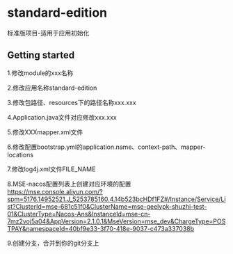 # standard-edition

标准版项目-适用于应用初始化

## Getting started

1.修改module的xxx名称

2.修改应用名称standard-edition

3.修改包路径、resources下的路径名称xxx.xxx

4.Application.java文件对应修改xxx.xxx

5.修改XXXmapper.xml文件

6.修改配置bootstrap.yml的application.name、context-path、mapper-locations

7.修改log4j.xml文件FILE_NAME

8.MSE-nacos配置列表上创建对应环境的配置
https://mse.console.aliyun.com/?spm=5176.14952521.J_5253785160.4.14b523bcHDf1FZ#/Instance/Service/List?ClusterId=mse-681c51f0&ClusterName=mse-geelypk-shuzhi-test-01&ClusterType=Nacos-Ans&InstanceId=mse-cn-7mz2voj5a04&AppVersion=2.1.0.1&MseVersion=mse_dev&ChargeType=POSTPAY&namespaceId=40bf9e33-3f70-418e-9037-c473a337038b

9.创建分支，合并到你的git分支上